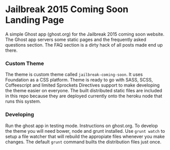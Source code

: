 # Jailbreak 2015 Coming Soon Landing Page
A simple Ghost app (ghost.org) for the Jailbreak 2015 coming soon website. The Ghost app servers some static pages and the frequently asked questions section. The FAQ section is a dirty hack of all posts made end up there.

### Custom Theme
The theme is custom theme called `jailbreak-coming-soon`. It uses Foundation as a CSS platform. Theme is ready to go with SASS, SCSS, Coffeescript and limited Sprockets Directives support to make developing the theme easier on everyone. The built distributed static files are included in this repo because they are deployed currently onto the heroku node that runs this system.

### Developing
Run the ghost app in testing mode. Instructions on ghost.org.
To develop the theme you will need bower, node and grunt installed. Use `grunt watch` to setup a file watcher that will rebuild the appropiate files whenever you make changes. The default `grunt` command builts the distribution files just once.
